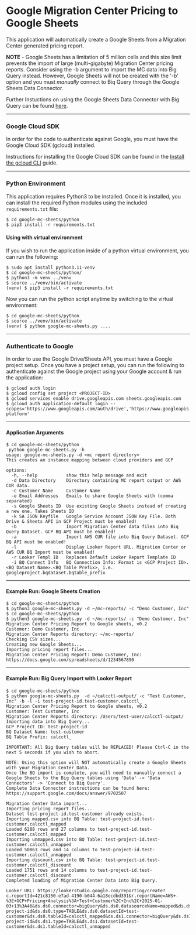 # Google Migration Center Pricing to Google Sheets

This application will automatically create a Google Sheets from a Migration Center generated pricing report.

**NOTE** - Google Sheets has a limitation of 5 million cells and this size limit prevents the import of large (multi-gigabyte) Migration Center pricing reports. 
Consider using the -b argument to import the MC data into Big Query instead. However, Google Sheets will not be created with the '-b' option and you must *manually* connect to Biq Query through the Google Sheets Data Connector. 

Further Instuctions on using the Google Sheets Data Connector with Big Query can be found [here](https://support.google.com/docs/answer/9702507).


---
### Google Cloud SDK

In order for the code to authenticate against Google, you must have the Google Cloud SDK (gcloud) installed.

Instructions for installing the Google Cloud SDK can be found in the [Install the gcloud CLI](https://cloud.google.com/sdk/docs/install) guide.

---
### Python Environment

This application requires Python3 to be installed. Once it is installed, you can install the required Python modules using the included `requirements.txt` file:

```shell
$ cd google-mc-sheets/python
$ pip3 install -r requirements.txt
```
#### Using with virtual environment 

If you wish to run the application inside of a python virtual environment, you can run the following:

```shell
$ sudo apt install python3.11-venv
$ cd google-mc-sheets/python/
$ python3 -m venv ../venv
$ source ../venv/bin/activate
(venv) $ pip3 install -r requirements.txt
```

Now you can run the python script anytime by switching to the virtual environment:

```shell
$ cd google-mc-sheets/python
$ source ../venv/bin/activate
(venv) $ python google-mc-sheets.py ....
```

---
### Authenticate to Google

In order to use the Google Drive/Sheets API, you must have a Google project setup.
Once you have a project setup, you can run the following to authenticate against the Google project using your Google account & run the application:

```shell
$ gcloud auth login
$ gcloud config set project <PROJECT-ID>
$ gcloud services enable drive.googleapis.com sheets.googleapis.com
$ gcloud auth application-default login --scopes='https://www.googleapis.com/auth/drive','https://www.googleapis.com/auth/cloud-platform'
```

---
#### Application Arguments
```shell 
$ cd google-mc-sheets/python
 python google-mc-sheets.py -h
usage: google-mc-sheets.py -d <mc report directory>
This creates an instance mapping between cloud providers and GCP

options:
  -h, --help           show this help message and exit
  -d Data Directory    Directory containing MC report output or AWS CUR data.
  -c Customer Name     Customer Name
  -e Email Addresses   Emails to share Google Sheets with (comma separated)
  -s Google Sheets ID  Use existing Google Sheets instead of creating a new one. Takes Sheets ID
  -k SA JSON Keyfile   Google Service Account JSON Key File. Both Drive & Sheets API in GCP Project must be enabled!
  -b                   Import Migration Center data files into Biq Query Dataset. GCP BQ API must be enabled!
  -a                   Import AWS CUR file into Biq Query Dataset. GCP BQ API must be enabled!
  -l                   Display Looker Report URL. Migration Center or AWS CUR BQ Import must be enabled!
  -r Looker Templ ID   Replaces Default Looker Report Template ID
  -i BQ Connect Info   BQ Connection Info: Format is <GCP Project ID>.<BQ Dataset Name>.<BQ Table Prefix>, i.e. googleproject.bqdataset.bqtable_prefix

```

---
#### Example Run: Google Sheets Creation


```shell 
$ cd google-mc-sheets/python
$ python3 google-mc-sheets.py -d ~/mc-reports/ -c "Demo Customer, Inc"
$ cd google-mc-sheets/python
$ python3 google-mc-sheets.py -d ~/mc-reports/ -c "Demo Customer, Inc"
Migration Center Pricing Report to Google sheets, v0.2
Customer: Demo Customer, Inc
Migration Center Reports directory: ~/mc-reports/
Checking CSV sizes...
Creating new Google Sheets...
Importing pricing report files...
Migration Center Pricing Report: Demo Customer, Inc: https://docs.google.com/spreadsheets/d/1234567890
```

---
#### Example Run: Big Query Import with Looker Report

```shell 
$ cd google-mc-sheets/python
$ python google-mc-sheets.py  -d ~/calcctl-output/ -c "Test Customer, Inc" -b -l -i test-project-id.test-customer.calcctl_
Migration Center Pricing Report to Google sheets, v0.2
Customer: Test Customer, Inc
Migration Center Reports directory: /Users/test-user/calcctl-output/
Importing data into Big Query...
GCP Project ID: test-project-id
BQ Dataset Name: test-customer
BQ Table Prefix: calcctl_

IMPORTANT: All Big Query tables will be REPLACED! Please Ctrl-C in the next 5 seconds if you wish to abort.

NOTE: Using this option will NOT automatically create a Google Sheets with your Migration Center Data.
Once the BQ import is complete, you will need to manually connect a Google Sheets to the Big Query tables using 'Data' -> 'Data Connectors' -> 'Connect to Biq Query'.
Complete Data Connector instructions can be found here: https://support.google.com/docs/answer/9702507

Migration Center Data import...
Importing pricing report files...
Dataset test-project-id.test-customer already exists.
Importing mapped.csv into BQ Table: test-project-id.test-customer.calcctl_mapped
Loaded 6288 rows and 27 columns to test-project-id.test-customer.calcctl_mapped
Importing unmapped.csv into BQ Table: test-project-id.test-customer.calcctl_unmapped
Loaded 50863 rows and 14 columns to test-project-id.test-customer.calcctl_unmapped
Importing discount.csv into BQ Table: test-project-id.test-customer.calcctl_discount
Loaded 1751 rows and 14 columns to test-project-id.test-customer.calcctl_discount
Completed loading of Migration Center Data into Big Query.

Looker URL: https://lookerstudio.google.com/reporting/create?c.reportId=421c8150-e7ad-4190-b044-6a18ecdbd391&r.reportName=AWS+-%3E+GCP+Pricing+Analysis%3A+Test+Customer%2C+Inc%2C+2025-01-03+13%3A46&ds.ds0.connector=bigQuery&ds.ds0.datasourceName=mapped&ds.ds0.projectId=test-project-id&ds.ds0.type=TABLE&ds.ds0.datasetId=test-customer&ds.ds0.tableId=calcctl_mapped&ds.ds1.connector=bigQuery&ds.ds1.datasourceName=unmapped&ds.ds1.projectId=test-project-id&ds.ds1.type=TABLE&ds.ds1.datasetId=test-customer&ds.ds1.tableId=calcctl_unmapped
```
